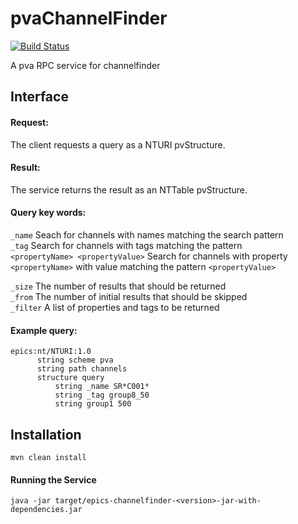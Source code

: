 # pvaChannelFinder
[![Build Status](https://travis-ci.org/ChannelFinder/pvaChannelFinder.svg?branch=master)](https://travis-ci.org/ChannelFinder/pvaChannelFinder)

A pva RPC service for channelfinder

Interface
----------

#### Request:  
The client requests a query as a NTURI pvStructure.

#### Result:  
The service returns the result as an NTTable pvStructure.

#### Query key words:

```_name``` Seach for channels with names matching the search pattern  
```_tag```  Search for channels with tags matching the pattern   
```<propertyName> <propertyValue>``` Search for channels with property ```<propertyName>``` with value matching the pattern ```<propertyValue>```    

```_size``` The number of results that should be returned  
```_from``` The number of initial results that should be skipped  
```_filter``` A list of properties and tags to be returned


#### Example query:  
```
epics:nt/NTURI:1.0 
      string scheme pva 
      string path channels 
      structure query 
          string _name SR*C001* 
          string _tag group8_50 
          string group1 500 
```
Installation
------------

``` mvn clean install ```

#### Running the Service

``` java -jar target/epics-channelfinder-<version>-jar-with-dependencies.jar ```
